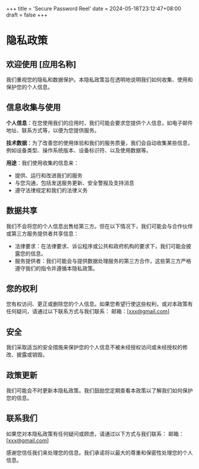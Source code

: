 +++
title = 'Secure Password Reel'
date = 2024-05-18T23:12:47+08:00
draft = false
+++

# 隐私政策

## 欢迎使用 [应用名称]

我们重视您的隐私和数据保护。本隐私政策旨在透明地说明我们如何收集、使用和保护您的个人信息。

## 信息收集与使用

**个人信息**：在您使用我们的应用时，我们可能会要求您提供个人信息，如电子邮件地址、联系方式等，以便为您提供服务。

**技术数据**：为了改善您的使用体验和我们的服务质量，我们会自动收集某些信息，例如设备类型、操作系统版本、设备标识符、以及使用数据等。

**用途**：我们使用收集的信息来：

- 提供、运行和改进我们的服务
- 与您沟通，包括发送服务更新、安全警报及支持消息
- 遵守法律规定和我们的法律义务

## 数据共享

我们不会将您的个人信息出售给第三方。但在以下情况下，我们可能会与合作伙伴或第三方服务提供者共享信息：

- 法律要求：在法律要求、诉讼程序或公共和政府机构的要求下，我们可能会披露您的信息。
- 服务提供者：我们可能会与提供数据处理服务的第三方合作，这些第三方严格遵守我们的指令并遵循本隐私政策。

## 您的权利

您有权访问、更正或删除您的个人信息。如果您希望行使这些权利，或对本政策有任何疑问，请通过以下联系方式与我们联系：
邮箱：[xxx@gmail.com]

## 安全

我们采取适当的安全措施来保护您的个人信息不被未经授权访问或未经授权的修改、披露或销毁。

## 政策更新

我们可能会不时更新本隐私政策。我们鼓励您定期查看本政策以了解我们如何保护您的信息。

## 联系我们

如果您对本隐私政策有任何疑问或顾虑，请通过以下方式与我们联系：
邮箱：[xxx@gmail.com]

感谢您信任我们来处理您的信息。我们承诺将以最大的尊重和保密性处理您的个人信息。